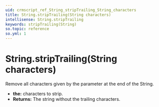 ```yaml
---
uid: crmscript_ref_String_stripTrailing_String_characters
title: String.stripTrailing(String characters)
intellisense: String.stripTrailing
keywords: stripTrailing(String)
so.topic: reference
so.yml: 1
---
```


# String.stripTrailing(String characters)

Remove all characters given by the parameter at the end of the String.

* **the:** characters to strip.
* **Returns:** The string without the trailing characters.
